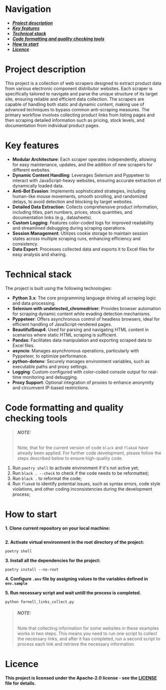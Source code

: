 # Navigation
* ***[Project description](#project-description)***
* ***[Key features](#key-features)***
* ***[Technical stack](#technical-stack)***
* ***[Code formatting and quality checking tools](#code-formatting-and-quality-checking-tools)***
* ***[How to start](#how-to-start)***
* ***[Licence](#licence)***

# Project description

This project is a collection of web scrapers designed to extract product data from various electronic component distributor websites. Each scraper is specifically tailored to navigate and parse the unique structure of its target site, ensuring reliable and efficient data collection. The scrapers are capable of handling both static and dynamic content, making use of advanced techniques to bypass common anti-scraping measures. The primary workflow involves collecting product links from listing pages and then scraping detailed information such as pricing, stock levels, and documentation from individual product pages.

# Key features

- **Modular Architecture**: Each scraper operates independently, allowing for easy maintenance, updates, and the addition of new scrapers for different websites.
- **Dynamic Content Handling**: Leverages Selenium and Pyppeteer to interact with JavaScript-heavy websites, ensuring accurate extraction of dynamically loaded data.
- **Anti-Bot Evasion**: Implements sophisticated strategies, including human-like mouse movements, smooth scrolling, and randomized delays, to avoid detection and blocking by target websites.
- **Detailed Data Extraction**: Collects comprehensive product information, including titles, part numbers, prices, stock quantities, and documentation links (e.g., datasheets).
- **Custom Logging**: Features color-coded logs for improved readability and streamlined debugging during scraping operations.
- **Session Management**: Utilizes cookie storage to maintain session states across multiple scraping runs, enhancing efficiency and consistency.
- **Data Export**: Processes collected data and exports it to Excel files for easy analysis and sharing.

# Technical stack

The project is built using the following technologies:

- **Python 3.x**: The core programming language driving all scraping logic and data processing.
- **Selenium with undetected_chromedriver**: Provides browser automation for scraping dynamic content while evading detection mechanisms.
- **Pyppeteer**: Offers asynchronous control of headless browsers, ideal for efficient handling of JavaScript-rendered pages.
- **BeautifulSoup4**: Used for parsing and navigating HTML content in scenarios where static HTML scraping is sufficient.
- **Pandas**: Facilitates data manipulation and exporting scraped data to Excel files.
- **asyncio**: Manages asynchronous operations, particularly with Pyppeteer, to optimize performance.
- **python-dotenv**: Securely manages environment variables, such as executable paths and proxy settings.
- **Logging**: Custom-configured with color-coded console output for real-time monitoring and debugging.
- **Proxy Support**: Optional integration of proxies to enhance anonymity and circumvent IP-based restrictions.

# Code formatting and quality checking tools
> ###### **NOTE:**
> Note, that for the current version of code `black` and `flake8` have already been applied. For further code development, please follow the steps described below to ensure high-quality code.

1. Run `poetry shell` to activate environment if it's not active yet;
2. Run `black . --check` to check if the code needs to be reformatted;
3. Run `black .` to reformat the code;
4. Run `flake8` to identify potential issues, such as syntax errors, code style violations, and other coding inconsistencies during the development process;

# How to start

**1. Clone current repository on your local machine:**
```

```

**2. Activate virtual environment in the root directory of the project:**
```
poetry shell
```

**3. Install all the dependencies for the project:**
```
poetry install --no-root
```

**4. Configure `.env` file by assigning values to the variables defined in `env.sample`**

**5. Run necessary script and wait untill the process is completed.**
```
python farnell_links_collect.py
```
> ###### **NOTE:**
> Note that collecting information for some websites in these examples works in two steps. This means you need to run one script to collect the necessary links, and after it has completed, run 
> a second script to process each link and retrieve the necessary information.

# Licence

**This project is licensed under the Apache-2.0 license - see the [LICENSE]() file for details.**